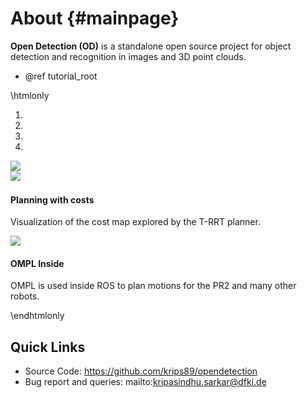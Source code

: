 About {#mainpage}
==============

**Open Detection (OD)** is a standalone open source project for object detection and recognition in images and 3D point clouds.

- @ref tutorial_root

\htmlonly
</div><div class="odlCarouselClass">
  <div id="odlCarousel" class="carousel slide" data-ride="carousel">
    <!-- Indicators -->
    <ol class="carousel-indicators">
      <li data-target="#omplCarousel" data-slide-to="0" class="active"></li>
      <li data-target="#omplCarousel" data-slide-to="1"></li>
      <li data-target="#omplCarousel" data-slide-to="2"></li>
      <li data-target="#omplCarousel" data-slide-to="3"></li>
    </ol>
    <!-- Wrapper for slides -->
    <div class="carousel-inner">
      <div class="item active">
        <img src="odlogo_detailed.png">
      </div>
      <!--<div class="item">
        <img src="odlogo_detailed.png" class="hidden" style="margin-top: 1px">
        <div class="carousel-caption carousel-caption-inset"><h4>New in 0.11!</h4>
        <ul>
           <li>PlannerData now uses the Boost Graph Library; each planner can store arbitrary metadata in a graph.  All this PlannerData can easily be (de)serialized for messaging or storing/loading of planner data.
           <li>Implementation of PRM is now threaded (one thread for growing the roadmap, one thread for monitoring whether the problem is solved).
        </ul>
        <p>See <a href="releaseNotes.html">release notes</a> for details</p>
      </div>-->
      <div class="item">
        <img src="snap_hog3.png" style="padding-bottom: 2px">
        <div class="carousel-caption">
          <h4>Planning with costs</h4>
          <p>Visualization of the cost map explored by the T-RRT planner.</p>
        </div>
      </div>     
      <div class="item">
        <a href="http://www.ros.org/wiki/ompl"><img src="odlogo.png"></a>
        <div class="carousel-caption">
          <h4>OMPL Inside</h4>
          <p>OMPL is used inside ROS to plan motions for the PR2 and many other robots.</p>
        </div>
      </div>
    </div>
    <!-- Controls -->
    <a class="carousel-control left" href="#odlCarousel" role="button" data-slide="prev">
      <span class="glyphicon glyphicon-chevron-left"></span>
    </a>
    <a class="carousel-control right" href="#odlCarousel" role="button" data-slide="next">
      <span class="glyphicon glyphicon-chevron-right"></span>
    </a>
  </div>
</div></div><div class="row"><div class="col-md-4 col-sm-6">\endhtmlonly

Quick Links
-----------

- Source Code: https://github.com/krips89/opendetection
- Bug report and queries: mailto:kripasindhu.sarkar@dfki.de
